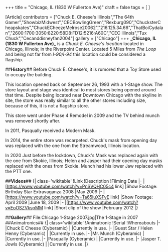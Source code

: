 +++
title = "Chicago, IL (1830 W Fullerton Ave)"
draft = false
tags = [ ]

[Article]
contributors = ["Chuck E. Cheese's Illinois","The 64th Gamer","ShowbizMidwest","CECBowlingGreen","Rexburg090","ChucksterCheapskates","ChuckECheezeMelrose20062","216.125.34.66","ThatBoiCydalan","2600:1700:3050:8220:58D8:FD12:5216:A60C","CEC Illinois","Tux Chuck","Cecanddisneyfan2004"]
gallery = ["Chicago"]
+++
**_Chicago, IL (1830 W Fullerton Ave)**_ is a _Chuck E. Cheese's location_ located in Chicago, Illinois; in the Riverpoint Center. Located 5 Miles from _The Loop_ and being not far from _I-90/I-94_ this location could be considered a flagship. 

##**History**##
Before Chuck E. Cheese's, it is rumored that a Toy Store used to occupy the building.

This location opened back on September 26, 1993 with a 1-Stage show. The store layout and stage was identical to most stores being opened around that time. Despite being located near Downtown Chicago with the skyline in site, the store was really similar to all the other stores including size, because of this, it is not a flagship store.

This store went under Phase 4 Remodel in 2009 and the TV behind munch was removed shortly after.

In 2011, Pasqually received a Modern Mask.

In 2014, the entire store was recarpeted. Chuck's mask from opening day was replaced with the one from the Streamwood, Illinois location.

In 2020 Just before the lockdown, Chuck's Mask was replaced again with the one from Skokie, Illinois; Helen and Jasper had their opening day masks replaced with the ones from Skokie. Munch had his lower Jaw replaced with the PTT one.

##**Videos**##
{| class='wikitable'
!Link
!Description
!Filming Date
|-
|[https://www.youtube.com/watch?v=PnSVQHC05c4 link]
|Show Footage: Birthday Star Extravaganza 2008
|May 2009
|-
|[https://www.youtube.com/watch?v=Ta65luXSFvE link]
|Show Footage: April 2009
|June 18, 2009
|-
|[https://www.youtube.com/watch?v=EoOSZVkspMM link]
|Short clip of the show
|February 2012
|}

##**Gallery**##
<gallery>
File:Chicago 1-Stage 2007.jpg|The 1-Stage in 2007
</gallery>
##Animatronics##
{| class='wikitable'
!Animatronic
!Serial
!Whereabouts
|-
|Chuck E Cheese (Cyberamic)
|
|Currently in use.
|-
|Guest Star / Helen Henny (Cyberamic)
|
|Currently in use.
|-
|Mr. Munch (Cyberamic)
|
|Currently in use.
|-
|Pasqually (Cyberamic)
|
|Currently in use.
|-
|Jasper T. Jowls (Cyberamic)
|
|Currently in use.
|}